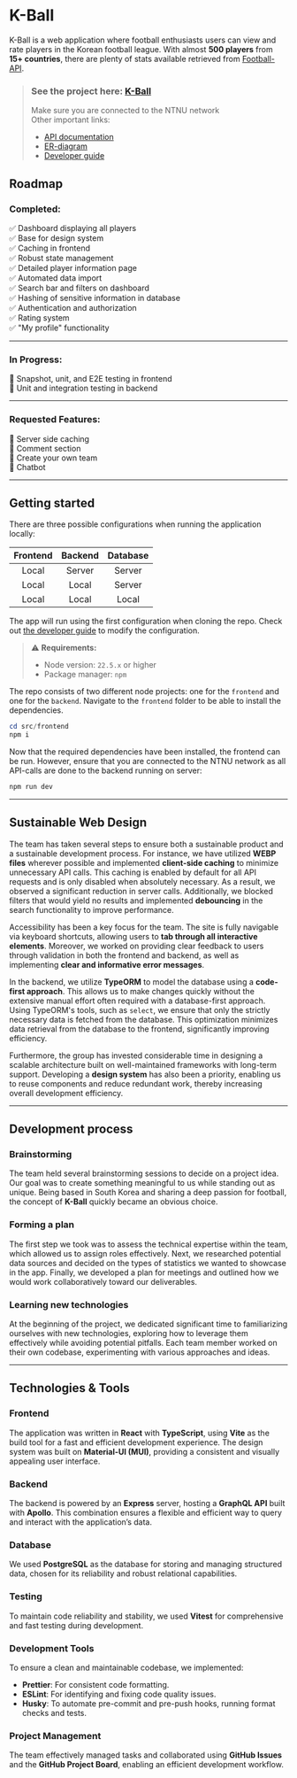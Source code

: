 ﻿# K-Ball

K-Ball is a web application where football enthusiasts users can view and rate players in the Korean football league.
With almost **500 players** from **15+ countries**, there are plenty of stats available retrieved
from [Football-API](https://www.api-football.com/).

> ### **See the project here**: [K-Ball](http://it2810-25.idi.ntnu.no/project2/)
> Make sure you are connected to the NTNU network<br>
> Other important links:
> - [API documentation](http://it2810-25.idi.ntnu.no:3001/docs)
> - [ER-diagram](https://dbdiagram.io/d/K-Ball-ER-diagram-670626effb079c7ebdd50bbd)
> - [Developer guide](./docs/README4DEVS.md)

## Roadmap

### **Completed:**

✅ Dashboard displaying all players  
✅ Base for design system  
✅ Caching in frontend  
✅ Robust state management  
✅ Detailed player information page  
✅ Automated data import  
✅ Search bar and filters on dashboard  
✅ Hashing of sensitive information in database  
✅ Authentication and authorization  
✅ Rating system  
✅ "My profile" functionality

---

### **In Progress:**

🚧 Snapshot, unit, and E2E testing in frontend  
🚧 Unit and integration testing in backend

---

### **Requested Features:**

📝 Server side caching  
📝 Comment section  
📝 Create your own team  
📝 Chatbot

---

## Getting started

There are three possible configurations when running the application locally:

| Frontend | Backend | Database |
|:--------:|:-------:|:--------:|
|  Local   | Server  |  Server  |
|  Local   |  Local  |  Server  |
|  Local   |  Local  |  Local   |

The app will run using the first configuration when cloning the repo. Check
out [the developer guide](./docs/README4DEVS.md) to modify the configuration.

> ⚠️ **Requirements:**
> - Node version: `22.5.x` or higher
> - Package manager: `npm`

The repo consists of two different node projects: one for the `frontend` and one for the `backend`. Navigate to
the `frontend` folder to be able to install the dependencies.

```powershell
cd src/frontend
npm i
```

Now that the required dependencies have been installed, the frontend can be run. However, ensure that you are connected
to the NTNU network as all API-calls are done to the backend running on server:

```powershell
npm run dev
```

---

## Sustainable Web Design

The team has taken several steps to ensure both a sustainable product and a sustainable development process. For
instance, we have utilized **WEBP files** wherever possible and implemented **client-side caching** to minimize
unnecessary API calls. This caching is enabled by default for all API requests and is only disabled when absolutely
necessary. As a result, we observed a significant reduction in server calls. Additionally, we blocked filters that would
yield no results and implemented **debouncing** in the search functionality to improve performance.

Accessibility has been a key focus for the team. The site is fully navigable via keyboard shortcuts, allowing users
to **tab through all interactive elements**. Moreover, we worked on providing clear feedback to users through validation
in both the frontend and backend, as well as implementing **clear and informative error messages**.

In the backend, we utilize **TypeORM** to model the database using a **code-first approach**. This allows us to make
changes quickly without the extensive manual effort often required with a database-first approach. Using TypeORM's
tools, such as `select`, we ensure that only the strictly necessary data is fetched from the database. This optimization
minimizes data retrieval from the database to the frontend, significantly improving efficiency.

Furthermore, the group has invested considerable time in designing a scalable architecture built on well-maintained
frameworks with long-term support. Developing a **design system**
has also been a priority, enabling us to reuse components and reduce redundant work, thereby increasing overall
development efficiency.


---

## Development process

### Brainstorming

The team held several brainstorming sessions to decide on a project idea. Our goal was to create something meaningful to
us while standing out as unique. Being based in South Korea and sharing a deep passion for football, the concept of
**K-Ball** quickly became an obvious choice.

### Forming a plan

The first step we took was to assess the technical expertise within the team, which allowed us to assign roles
effectively. Next, we researched potential data sources and decided on the types of statistics we wanted to showcase in
the app. Finally, we developed a plan for meetings and outlined how we would work collaboratively toward our
deliverables.

### Learning new technologies

At the beginning of the project, we dedicated significant time to familiarizing ourselves with new technologies,
exploring how to leverage them effectively while avoiding potential pitfalls. Each team member worked on their own
codebase, experimenting with various approaches and ideas.

---

## Technologies & Tools

### **Frontend**

The application was written in **React** with **TypeScript**, using **Vite** as the build tool for a fast and efficient
development experience. The design system was built on **Material-UI (MUI)**, providing a consistent and visually
appealing user interface.

### **Backend**

The backend is powered by an **Express** server, hosting a **GraphQL API** built with **Apollo**. This combination
ensures a flexible and efficient way to query and interact with the application’s data.

### **Database**

We used **PostgreSQL** as the database for storing and managing structured data, chosen for its reliability and robust
relational capabilities.

### **Testing**

To maintain code reliability and stability, we used **Vitest** for comprehensive and fast testing during development.

### **Development Tools**

To ensure a clean and maintainable codebase, we implemented:

- **Prettier**: For consistent code formatting.
- **ESLint**: For identifying and fixing code quality issues.
- **Husky**: To automate pre-commit and pre-push hooks, running format checks and tests.

### **Project Management**

The team effectively managed tasks and collaborated using **GitHub Issues** and the **GitHub Project Board**, enabling
an efficient development workflow.

